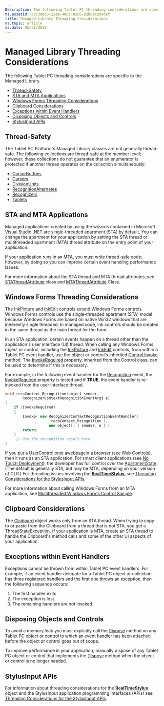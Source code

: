 ```yaml
---
Description: The following Tablet PC threading considerations are specific to the Managed Library.
ms.assetid: bcc398d3-22ea-466c-9206-92b0ac208def
title: Managed Library Threading Considerations
ms.topic: article
ms.date: 05/31/2018
---
```


# Managed Library Threading Considerations

The following Tablet PC threading considerations are specific to the Managed Library.

-   [Thread-Safety](#thread-safety)
-   [STA and MTA Applications](#sta-and-mta-applications)
-   [Windows Forms Threading Considerations](#windows-forms-threading-considerations)
-   [Clipboard Considerations](#clipboard-considerations)
-   [Exceptions within Event Handlers](#exceptions-within-event-handlers)
-   [Disposing Objects and Controls](#disposing-objects-and-controls)
-   [StylusInput APIs](#stylusinput-apis)

## Thread-Safety

The Tablet PC Platform's Managed Library classes are not generally thread-safe. The following collections are thread-safe at the member level; however, these collections do not guarantee that an enumerator is protected if another thread operates on the collection simultaneously:

-   [CursorButtons](https://msdn.microsoft.com/library/ms839506(v=MSDN.10).aspx)
-   [Cursors](https://msdn.microsoft.com/library/ms839493(v=MSDN.10).aspx)
-   [DivisionUnits](https://msdn.microsoft.com/library/ms837954(v=MSDN.10).aspx)
-   [RecognitionAlternates](https://msdn.microsoft.com/library/ms830115(v=MSDN.10).aspx)
-   [Recognizers](https://msdn.microsoft.com/library/ms828520(v=MSDN.10).aspx)
-   [Tablets](https://msdn.microsoft.com/library/ms827599(v=MSDN.10).aspx)

## STA and MTA Applications

Managed applications created by using the wizards contained in Microsoft Visual Studio .NET are single-threaded apartment (STA) by default. You can change the apartment for your application by setting the STA thread or multithreaded apartment (MTA) thread attribute on the entry point of your application.

If your application runs in an MTA, you must write thread-safe code; however, by doing so you can improve certain event handling performance issues.

For more information about the STA thread and MTA thread attributes, see [STAThreadAttribute](https://msdn.microsoft.com/library/71tx0eb5(v=VS.100).aspx) class and [MTAThreadAttribute](https://msdn.microsoft.com/library/77y997f0(v=VS.100).aspx) Class.

## Windows Forms Threading Considerations

The [InkPicture](https://msdn.microsoft.com/library/Aa514604(v=MSDN.10).aspx) and [InkEdit](https://msdn.microsoft.com/library/ms552265(v=VS.100).aspx) controls extend Windows Forms controls. Windows Forms controls use the single-threaded apartment (STA) model because Windows Forms are based on native Win32 windows that are inherently single threaded. In managed code, ink controls should be created in the same thread as the main thread for the form.

In an STA application, certain events happen on a thread other than the application's user interface (UI) thread. When calling any Windows Forms object or control, including the [InkPicture](https://msdn.microsoft.com/library/Aa514604(v=MSDN.10).aspx) and [InkEdit](https://msdn.microsoft.com/library/ms552265(v=VS.100).aspx) controls, from within a Tablet PC event handler, use the object or control's inherited [Control.Invoke](https://msdn.microsoft.com/library/30s4t80c(v=VS.90).aspx) method. The [InvokeRequired](https://msdn.microsoft.com/library/a82t6122(v=VS.90).aspx) property, inherited from the Control class, can be used to determine if this is necessary.

For example, in the following event handler for the [Recognition](https://msdn.microsoft.com/library/ms829424(v=MSDN.10).aspx) event, the [InvokeRequired](https://msdn.microsoft.com/library/a82t6122(v=VS.90).aspx) property is tested and if **TRUE**, the event handler is re-invoked from the user interface thread.


```C++
void recoContext_Recognition(object sender, 
        RecognizerContextRecognitionEventArgs e)
{
    if (InvokeRequired)
    {
        Invoke( new RecognizerContextRecognitionEventHandler(  
                     recoContext_Recognition ),
                    new object[] { sender, e } );
        return;
    }
     // Use the recognition result here.
}
```



If you put a [UserControl](https://msdn.microsoft.com/library/cdhdhykx(v=VS.90).aspx) onto awebpagein a browser (see [Web Controls](web-controls.md)), then it runs as an STA application. For smart client applications (see [No Touch Deployment](no-touch-deployment.md)), the developer has full control over the [ApartmentState](https://msdn.microsoft.com/library/5575keyf(v=VS.90).aspx). (The default is generally STA, but may be MTA, depending on your version of CLR.) For threading issues involving the [**RealTimeStylus**](realtimestylus-class.md), see [Threading Considerations for the StylusInput APIs](threading-considerations-for-the-stylusinput-apis.md).

For more information about calling Windows Forms from an MTA application, see [Multithreaded Windows Forms Control Sample](https://msdn.microsoft.com/en-us/library/3s8xdz5c(v=VS.71).aspx).

## Clipboard Considerations

The [Clipboard](https://msdn.microsoft.com/library/ms648709(v=VS.85).aspx) object works only from an STA thread. When trying to copy to or paste from the Clipboard from a thread that is not STA, you get a [ThreadStateException](https://msdn.microsoft.com/library/fe9t88b7(v=VS.96).aspx). If your application is MTA, create an STA thread to handle the Clipboard's method calls and some of the other UI aspects of your application.

## Exceptions within Event Handlers

Exceptions cannot be thrown from within Tablet PC event handlers. For example, if an event handler delegate for a Tablet PC object or collection has three registered handlers and the first one throws an exception, then the following sequence occurs:

1.  The first handler exits.
2.  The exception is lost.
3.  The remaining handlers are not invoked.

## Disposing Objects and Controls

To avoid a memory leak you must explicitly call the [Dispose](https://msdn.microsoft.com/library/d305e9bx(v=VS.100).aspx) method on any Tablet PC object or control to which an event handler has been attached before the object or control goes out of scope.

To improve performance in your application, manually dispose of any Tablet PC object or control that implements the [Dispose](https://msdn.microsoft.com/library/d305e9bx(v=VS.100).aspx) method when the object or control is no longer needed.

## StylusInput APIs

For information about threading considerations for the [**RealTimeStylus**](realtimestylus-class.md) object and the StylusInput application programming interfaces (APIs) see [Threading Considerations for the StylusInput APIs](threading-considerations-for-the-stylusinput-apis.md).

 

 



